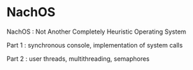 # NachOS
NachOS : Not Another Completely Heuristic Operating System

Part 1 : synchronous console, implementation of system calls

Part 2 : user threads, multithreading, semaphores
